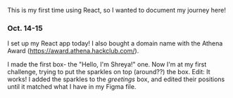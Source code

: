 This is my first time using React, so I wanted to document my journey here! 

### Oct. 14-15
I set up my React app today! I also bought a domain name with the Athena Award (https://award.athena.hackclub.com/). 


I made the first box- the "Hello, I'm Shreya!" one. Now I'm at my first challenge, trying to put the sparkles on top (around??) the box. 
Edit: It works! I added the sparkles to the *greetings* box, and edited their positions until it matched what I have in my Figma file.